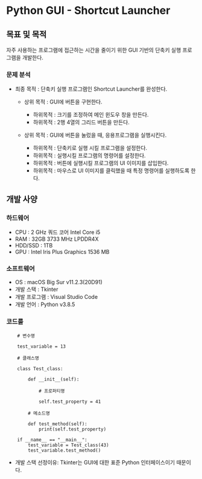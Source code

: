 # Python GUI - Shortcut Launcher

## 목표 및 목적

자주 사용하는 프로그램에 접근하는 시간을 줄이기 위한 GUI 기반의 단축키 실행 프로그램을 개발한다.

### 문제 분석
  
* 최종 목적 : 단축키 실행 프로그램인 Shortcut Launcher를 완성한다.

    * 상위 목적 : GUI에 버튼을 구현한다.
    
      * 하위목적 : 크기를 조정하여 메인 윈도우 창을 만든다.
      * 하위목적 : 2행 4열의 그리드 버튼을 만든다.  
      
    * 상위 목적 : GUI에 버튼을 눌렀을 때, 응용프로그램을 실행시킨다.
    
      * 하위목적 : 단축키로 실행 시킬 프로그램을 설정한다.
      * 하위목적 : 실행시킬 프로그램의 명령어를 설정한다.
      * 하위목적 : 버튼에 실행시킬 프로그램의 UI 이미지를 삽입한다.
      * 하위목적 : 마우스로 UI 이미지를 클릭했을 때 특정 명령어를 실행하도록 한다.
       
## 개발 사양

### 하드웨어
* CPU : 2 GHz 쿼드 코어 Intel Core i5
* RAM : 32GB 3733 MHz LPDDR4X
* HDD/SSD : 1TB
* GPU : Intel Iris Plus Graphics 1536 MB

### 소프트웨어
* OS : macOS Big Sur v11.2.3(20D91)
* 개발 스택 : Tkinter 
* 개발 프로그램 : Visual Studio Code
* 개발 언어 : Python v3.8.5

### 코드룰

```
    # 변수명
    
    test_variable = 13

    # 클래스명
    
    class Test_class:
    
        def __init__(self):
        
            # 프로퍼티명
            
            self.test_property = 41

        # 메소드명
        
        def test_method(self):
            print(self.test_property)
    
    if __name__ == "__main__":
        test_variable = Test_class(43)
        test_variable.test_method()
```

* 개발 스택 선정이유: Tkinter는 GUI에 대한 표준 Python 인터페이스이기 때문이다.
